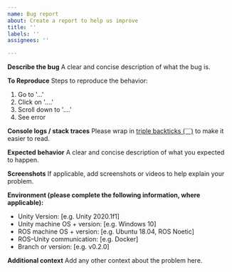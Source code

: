 ```yaml
---
name: Bug report
about: Create a report to help us improve
title: ''
labels: ''
assignees: ''

---
```


**Describe the bug**
A clear and concise description of what the bug is.

**To Reproduce**
Steps to reproduce the behavior:
1. Go to '...'
2. Click on '....'
3. Scroll down to '....'
4. See error

**Console logs / stack traces**
Please wrap in [triple backticks (```)](https://help.github.com/en/articles/creating-and-highlighting-code-blocks) to make it easier to read.

**Expected behavior**
A clear and concise description of what you expected to happen.

**Screenshots**
If applicable, add screenshots or videos to help explain your problem.

**Environment (please complete the following information, where applicable):**
- Unity Version: [e.g. Unity 2020.1f1]
- Unity machine OS + version: [e.g. Windows 10]
- ROS machine OS + version: [e.g. Ubuntu 18.04, ROS Noetic]
- ROS–Unity communication: [e.g. Docker]
- Branch or version: [e.g. v0.2.0]

**Additional context**
Add any other context about the problem here.
